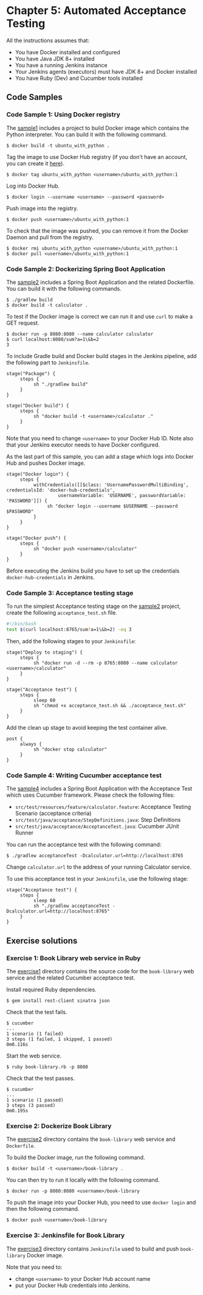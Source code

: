 # Chapter 5: Automated Acceptance Testing

All the instructions assumes that:
* You have Docker installed and configured
* You have Java JDK 8+ installed
* You have a running Jenkins instance
* Your Jenkins agents (executors) must have JDK 8+ and Docker installed
* You have Ruby (Dev) and Cucumber tools installed

## Code Samples

### Code Sample 1: Using Docker registry

The [sample1](sample1) includes a project to build Docker image which contains the Python interpreter. You can build it with the following command.

    $ docker build -t ubuntu_with_python .

Tag the image to use Docker Hub registry (if you don't have an account, you can create it [here](https://hub.docker.com/signup)).

    $ docker tag ubuntu_with_python <username>/ubuntu_with_python:1

Log into Docker Hub.

    $ docker login --username <username> --password <password>

Push image into the registry.

    $ docker push <username>/ubuntu_with_python:1

To check that the image was pushed, you can remove it from the Docker Daemon and pull from the registry.

    $ docker rmi ubuntu_with_python <username>/ubuntu_with_python:1
    $ docker pull <username>/ubuntu_with_python:1

### Code Sample 2: Dockerizing Spring Boot Application

 The [sample2](sample2) includes a Spring Boot Application and the related Dockerfile. You can build it with the following commands.

	$ ./gradlew build
	$ docker build -t calculator .

To test if the Docker image is correct we can run it and use `curl` to make a GET request.

	$ docker run -p 8080:8080 --name calculator calculator
	$ curl localhost:8080/sum?a=1\&b=2
    3

To include Gradle build and Docker build stages in the Jenkins pipeline, add the following part to `Jenkinsfile`.

```
stage("Package") {
     steps {
          sh "./gradlew build"
     }
}

stage("Docker build") {
     steps {
          sh "docker build -t <username>/calculator ."
     }
}
```

Note that you need to change `<username>` to your Docker Hub ID. Note also that your Jenkins executor needs to have Docker configured.

As the last part of this sample, you can add a stage which logs into Docker Hub and pushes Docker image.

```
stage("Docker login") {
     steps {
          withCredentials([[$class: 'UsernamePasswordMultiBinding', credentialsId: 'docker-hub-credentials',
                   usernameVariable: 'USERNAME', passwordVariable: 'PASSWORD']]) {
               sh "docker login --username $USERNAME --password $PASSWORD"
          }
     }
}

stage("Docker push") {
     steps {
          sh "docker push <username>/calculator"
     }
}
```

Before executing the Jenkins build you have to set up the credentials `docker-hub-credentials` in Jenkins.

### Code Sample 3: Acceptance testing stage

To run the simplest Acceptance testing stage on the [sample2](sample2) project, create the following `acceptance_test.sh` file.

```bash
#!/bin/bash
test $(curl localhost:8765/sum?a=1\&b=2) -eq 3
```

Then, add the following stages to your `Jenkinsfile`:
```
stage("Deploy to staging") {
     steps {
          sh "docker run -d --rm -p 8765:8080 --name calculator <username>/calculator"
     }
}

stage("Acceptance test") {
     steps {
          sleep 60
          sh "chmod +x acceptance_test.sh && ./acceptance_test.sh"
     }
}
```

Add the clean up stage to avoid keeping the test container alive.

```
post {
     always {
          sh "docker stop calculator"
     }
}
```

### Code Sample 4: Writing Cucumber acceptance test

The [sample4](sample4) includes a Spring Boot Application with the Acceptance Test which uses Cucumber framework. Please check the following files:
* `src/test/resources/feature/calculator.feature`: Acceptance Testing Scenario (acceptance criteria)
* `src/test/java/acceptance/StepDefinitions.java`: Step Definitions
* `src/test/java/acceptance/AcceptanceTest.java`: Cucumber JUnit Runner

You can run the acceptance test with the following command:

    $ ./gradlew acceptanceTest -Dcalculator.url=http://localhost:8765

Change `calculator.url` to the address of your running Calculator service.

To use this acceptance test in your `Jenkinsfile`, use the following stage:
```
stage("Acceptance test") {
     steps {
          sleep 60
          sh "./gradlew acceptanceTest -Dcalculator.url=http://localhost:8765"
     }
}
```

## Exercise solutions

### Exercise 1: Book Library web service in Ruby

The [exercise1](exercise1) directory contains the source code for the `book-library` web service and the related Cucumber acceptance test.

Install required Ruby dependencies.

    $ gem install rest-client sinatra json

Check that the test fails.

    $ cucumber
    ...
    1 scenario (1 failed)
    3 steps (1 failed, 1 skipped, 1 passed)
    0m0.116s

Start the web service.

    $ ruby book-library.rb -p 8080

Check that the test passes.

    $ cucumber
    ...
    1 scenario (1 passed)
    3 steps (3 passed)
    0m0.195s

### Exercise 2: Dockerize Book Library

The [exercise2](exercise2) directory contains the `book-library` web service and `Dockerfile`.

To build the Docker image, run the following command.

    $ docker build -t <username>/book-library .

You can then try to run it locally with the following command.

    $ docker run -p 8080:8080 <username>/book-library

To push the image into your Docker Hub, you need to use `docker login` and then the following command.

    $ docker push <username>/book-library

### Exercise 3: Jenkinsfile for Book Library

The [exercise3](exercise3) directory contains `Jenkinsfile` used to build and push `book-library` Docker image.

Note that you need to:
* change `<username>` to your Docker Hub account name
* put your Docker Hub credentials into Jenkins.